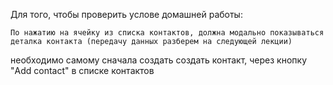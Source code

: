 Для того, чтобы проверить услове домашней работы:
  
`По нажатию на ячейку из списка контактов, должна модально показываться деталка контакта (передачу данных разберем на следующей лекции)`
  
необходимо самому сначала создать создать контакт, через кнопку "Add contact" в списке контактов 
